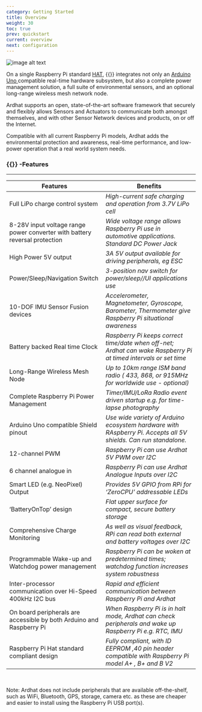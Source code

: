```yaml
---
category: Getting Started
title: Overview
weight: 30
toc: true
prev: quickstart
current: overview
next: configuration
---
```


 ![image alt text](/media/ardhatbottom400.jpg)

On a single Raspberry Pi standard [HAT](https://github.com/raspberrypi/hats),  {{<ardhat>}} integrates not only an [Arduino Uno ](http://arduino.cc/en/Main/arduinoBoardUno)compatible real-time hardware subsystem,  but also a complete power management solution, a full suite of environmental sensors, and an optional long-range wireless mesh network node.


Ardhat supports an open,  state-of-the-art software framework that securely and flexibly allows Sensors and Actuators to communicate both amongst themselves, and with other  Sensor Network devices and products, on or off the Internet.

Compatible with all current Raspberry Pi models, Ardhat adds the environmental  protection and awareness, real-time performance, and  low-power operation that a real world system needs.

### {{<ardhat>}} -Features

* * *



**Features** | **Benefits**
--- | ---
Full LiPo charge control system  | *High-current safe charging and operation from 3.7V LiPo cell*
8-28V input voltage range power converter with battery reversal protection | *Wide voltage range allows Raspberry Pi use in automotive applications. Standard DC Power Jack*
High Power 5V output | *3A 5V output available for driving peripherals, eg ESC*
Power/Sleep/Navigation Switch | *3-position nav switch for power/sleep//UI applications use*
10-DOF IMU Sensor Fusion devices | *Accelerometer, Magnetometer, Gyroscope, Barometer, Thermometer give Raspberry Pi situational awareness*
Battery backed Real time Clock | *Raspberry Pi keeps correct time/date when off-net; Ardhat can wake Raspberry Pi at timed intervals or set time*
Long-Range Wireless Mesh Node | *Up to 10km range  ISM band radio ( 433, 868, or 915MHz for worldwide use - optional)*
Complete Raspberry Pi  Power  Management | *Timer/IMU/LoRa Radio event driven startup e.g. for time-lapse photography*
Arduino Uno compatible Shield pinout | *Use wide variety of Arduino ecosystem hardware with RAspberry Pi. Accepts all 5V shields.  Can run standalone.* 
12-channel PWM | *Raspberry Pi can use Ardhat 5V PWM over I2C*
6 channel analogue in | *Raspberry Pi can use Ardhat Analogue Inputs over I2C*
Smart LED (e.g. NeoPixel) Output | *Provides 5V GPIO from RPi for ‘ZeroCPU’ addressable LEDs*
‘BatteryOnTop’ design | *Flat upper surface for compact, secure battery storage*
Comprehensive Charge Monitoring | *As well as visual feedback, RPi can read both external and battery  voltages over I2C*
Programmable Wake-up and Watchdog power management | *Raspberry Pi can be woken at predetermined times; watchdog function increases system robustness*
Inter-processor communication over Hi-Speed 400kHz I2C bus | *Rapid and efficient communication between Raspberry Pi and Ardhat* 
On board peripherals are accessible by both Arduino and Raspberry Pi | *When Raspberry Pi is in halt mode, Ardhat can check peripherals and wake up Raspberry Pi  e.g. RTC, IMU*
Raspberry Pi Hat standard compliant design | *Fully compliant, with  ID EEPROM ,40 pin header compatible with Raspberry Pi model A+ , B+ and B V2*

<br/>

Note: Ardhat does not include peripherals that are available off-the-shelf, such as WiFi,  Bluetooth, GPS, storage, camera etc. as these are cheaper and easier to install using the Raspberry Pi USB port(s).  
